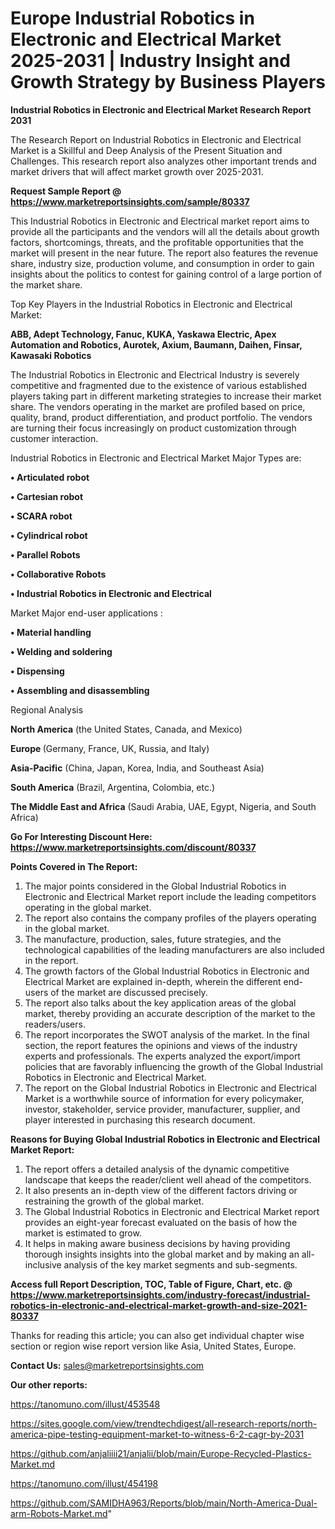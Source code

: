 # Europe Industrial Robotics in Electronic and Electrical Market 2025-2031 | Industry Insight and Growth Strategy by Business Players

<strong>Industrial Robotics in Electronic and Electrical Market Research Report 2031</strong>

The Research Report on Industrial Robotics in Electronic and Electrical Market is a Skillful and Deep Analysis of the Present Situation and Challenges. This research report also analyzes other important trends and market drivers that will affect market growth over 2025-2031.

<strong>Request Sample Report @ <a href=https://www.marketreportsinsights.com/sample/80337>https://www.marketreportsinsights.com/sample/80337</a></strong>

This Industrial Robotics in Electronic and Electrical market report aims to provide all the participants and the vendors will all the details about growth factors, shortcomings, threats, and the profitable opportunities that the market will present in the near future. The report also features the revenue share, industry size, production volume, and consumption in order to gain insights about the politics to contest for gaining control of a large portion of the market share.

Top Key Players in the Industrial Robotics in Electronic and Electrical Market:

<strong>ABB, Adept Technology, Fanuc, KUKA, Yaskawa Electric, Apex Automation and Robotics, Aurotek, Axium, Baumann, Daihen, Finsar, Kawasaki Robotics</strong>

The Industrial Robotics in Electronic and Electrical Industry is severely competitive and fragmented due to the existence of various established players taking part in different marketing strategies to increase their market share. The vendors operating in the market are profiled based on price, quality, brand, product differentiation, and product portfolio. The vendors are turning their focus increasingly on product customization through customer interaction.

Industrial Robotics in Electronic and Electrical Market Major Types are:

<strong>• Articulated robot

• Cartesian robot

• SCARA robot

• Cylindrical robot

• Parallel Robots

• Collaborative Robots

• Industrial Robotics in Electronic and Electrical</strong>

Market Major end-user applications :

<strong>• Material handling

• Welding and soldering

• Dispensing

• Assembling and disassembling</strong>

Regional Analysis

</u><strong><b>North America</b></strong> (the United States, Canada, and Mexico)

<strong><b>Europe </b></strong>(Germany, France, UK, Russia, and Italy)

<strong><b>Asia-Pacific</b></strong> (China, Japan, Korea, India, and Southeast Asia)

<strong><b>South America</b></strong> (Brazil, Argentina, Colombia, etc.)

<strong><b>The Middle East and Africa</b></strong> (Saudi Arabia, UAE, Egypt, Nigeria, and South Africa)

<strong>Go For Interesting Discount Here: <a href=https://www.marketreportsinsights.com/discount/80337>https://www.marketreportsinsights.com/discount/80337</a></strong>

<strong>Points Covered in The Report:</strong>
<ol>
  <li>The major points considered in the Global Industrial Robotics in Electronic and Electrical Market report include the leading competitors operating in the global market.</li>
  <li>The report also contains the company profiles of the players operating in the global market.</li>
  <li>The manufacture, production, sales, future strategies, and the technological capabilities of the leading manufacturers are also included in the report.</li>
  <li>The growth factors of the Global Industrial Robotics in Electronic and Electrical Market are explained in-depth, wherein the different end-users of the market are discussed precisely.</li>
  <li>The report also talks about the key application areas of the global market, thereby providing an accurate description of the market to the readers/users.</li>
  <li>The report incorporates the SWOT analysis of the market. In the final section, the report features the opinions and views of the industry experts and professionals. The experts analyzed the export/import policies that are favorably influencing the growth of the Global Industrial Robotics in Electronic and Electrical Market.</li>
  <li>The report on the Global Industrial Robotics in Electronic and Electrical Market is a worthwhile source of information for every policymaker, investor, stakeholder, service provider, manufacturer, supplier, and player interested in purchasing this research document.</li>
</ol>
<strong>Reasons for Buying Global Industrial Robotics in Electronic and Electrical Market Report:</strong>

<ol>
  <li>The report offers a detailed analysis of the dynamic competitive landscape that keeps the reader/client well ahead of the competitors.</li>
  <li>It also presents an in-depth view of the different factors driving or restraining the growth of the global market.</li>
  <li>The Global Industrial Robotics in Electronic and Electrical Market report provides an eight-year forecast evaluated on the basis of how the market is estimated to grow.</li>
  <li>It helps in making aware business decisions by having providing thorough insights insights into the global market and by making an all-inclusive analysis of the key market segments and sub-segments.</li>
</ol>
<strong>Access full Report Description, TOC, Table of Figure, Chart, etc. @ <a href=https://www.marketreportsinsights.com/industry-forecast/industrial-robotics-in-electronic-and-electrical-market-growth-and-size-2021-80337>https://www.marketreportsinsights.com/industry-forecast/industrial-robotics-in-electronic-and-electrical-market-growth-and-size-2021-80337</a></strong>


Thanks for reading this article; you can also get individual chapter wise section or region wise report version like Asia, United States, Europe.

<strong>Contact Us:</strong>
sales@marketreportsinsights.com

<strong>Our other reports:</strong>

<a href=https://tanomuno.com/illust/453548>https://tanomuno.com/illust/453548</a>

<a href=https://sites.google.com/view/trendtechdigest/all-research-reports/north-america-pipe-testing-equipment-market-to-witness-6-2-cagr-by-2031>https://sites.google.com/view/trendtechdigest/all-research-reports/north-america-pipe-testing-equipment-market-to-witness-6-2-cagr-by-2031</a>

<a href=https://github.com/anjaliiii21/anjalii/blob/main/Europe-Recycled-Plastics-Market.md>https://github.com/anjaliiii21/anjalii/blob/main/Europe-Recycled-Plastics-Market.md</a>

<a href=https://tanomuno.com/illust/454198>https://tanomuno.com/illust/454198</a>

<a href=https://github.com/SAMIDHA963/Reports/blob/main/North-America-Dual-arm-Robots-Market.md>https://github.com/SAMIDHA963/Reports/blob/main/North-America-Dual-arm-Robots-Market.md</a>"
